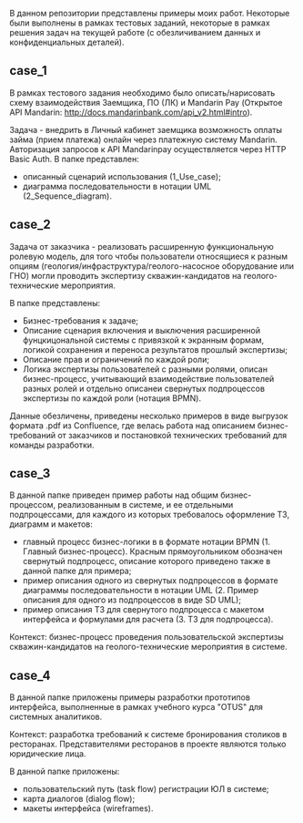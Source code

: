 В данном репозитории представлены примеры моих работ. Некоторые были выполнены в рамках тестовых заданий, некоторые в рамках решения задач на текущей работе (с обезличиванием данных и конфиденциальных деталей).

## case_1
В рамках тестового задания необходимо было описать/нарисовать схему взаимодействия Заемщика, ПО (ЛК) и Mandarin Pay (Открытое API Mandarin: http://docs.mandarinbank.com/api_v2.html#intro). 

Задача - внедрить в Личный кабинет заемщика возможность оплаты займа (прием платежа) онлайн через платежную систему Mandarin. Авторизация запросов к API Mandarinpay осуществляется через HTTP Basic Auth. 
В папке представлен:
- описанный сценарий использования (1_Use_case);
- диаграмма последовательности в нотации UML (2_Sequence_diagram).

## case_2
Задача от заказчика - реализовать расширенную функциональную ролевую модель, для того чтобы пользователи относящиеся к разным опциям (геология/инфраструктура/геолого-насосное оборудование или ГНО) могли проводить экспертизу скважин-кандидатов на геолого-технические мероприятия.

В папке представлены:
- Бизнес-требования к задаче;
- Описание сценария включения и выключения расширенной фунцкицональной системы с привязкой к экранным формам, логикой сохранения и переноса результатов прошлый экспертизы;
- Описание прав и ограничений по каждой роли;
- Логика экспертизы пользователей с разными ролями, описан бизнес-процесс, учитывающий взаимодействие пользователей разных ролей и отдельно описанеи свернутых подпроцессов экспертизы по каждой роли (нотация BPMN).

Данные обезличены, приведены несколько примеров в виде выгрузок формата .pdf из Confluence, где велась работа над описанием бизнес-требований от заказчиков и постановкой технических требований для команды разработки.

## case_3
В данной папке приведен пример работы над общим бизнес-процессом, реализованным в системе, и ее отдельными подпроцессами, для каждого из которых требовалось оформление ТЗ, диаграмм и макетов:
- главный процесс бизнес-логики в в формате нотации BPMN (1. Главный бизнес-процесс). Красным прямоугольником обозначен свернутый подпроцесс, описание которого приведено также в данной папке для примера;
- пример описания одного из свернутых подпроцессов в формате диаграммы последовательности в нотации UML (2. Пример описания для одного из подпроцессов в виде SD UML);
- пример описания ТЗ для свернутого подпроцесса с макетом интерфейса и формулами для расчета (3. ТЗ для подпроцесса).

Контекст: бизнес-процесс проведения пользовательской экспертизы скважин-кандидатов на геолого-технические мероприятия в системе.

## case_4
В данной папке приложены примеры разработки прототипов интерфейса, выполненные в рамках учебного курса "OTUS" для системных аналитиков. 

Контекст: разработка требований к системе бронирования столиков в ресторанах. Представителями ресторанов в проекте являются только юридические лица.

В данной папке приложены:
- пользовательский путь (task flow) регистрации ЮЛ в системе;
- карта диалогов (dialog flow);
- макеты интерфейса (wireframes).
